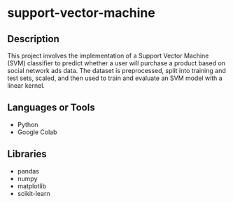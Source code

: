 # support-vector-machine
## Description
This project involves the implementation of a Support Vector Machine (SVM) classifier to predict whether a user will purchase a product based on social network ads data. The dataset is preprocessed, split into training and test sets, scaled, and then used to train and evaluate an SVM model with a linear kernel.

## Languages or Tools
- Python
- Google Colab

## Libraries
- pandas
- numpy
- matplotlib
- scikit-learn
